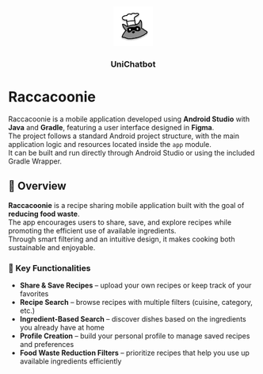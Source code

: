 <div align="center">
  <a href="https://github.com/dmalamati/Raccacoonie">
    <img src="app/src/main/res/drawable/logo_circle_icon.png" alt="Logo" width="80" height="80">
  </a>

  <h3 align="center">UniChatbot</h3>
</div>



# Raccacoonie

Raccacoonie is a mobile application developed using **Android Studio** with **Java** and **Gradle**, featuring a user interface designed in **Figma**.  
The project follows a standard Android project structure, with the main application logic and resources located inside the `app` module.  
It can be built and run directly through Android Studio or using the included Gradle Wrapper.

## 📌 Overview

**Raccacoonie** is a recipe sharing mobile application built with the goal of **reducing food waste**.  
The app encourages users to share, save, and explore recipes while promoting the efficient use of available ingredients.  
Through smart filtering and an intuitive design, it makes cooking both sustainable and enjoyable.

### 🍴 Key Functionalities
- **Share & Save Recipes** – upload your own recipes or keep track of your favorites  
- **Recipe Search** – browse recipes with multiple filters (cuisine, category, etc.)  
- **Ingredient-Based Search** – discover dishes based on the ingredients you already have at home  
- **Profile Creation** – build your personal profile to manage saved recipes and preferences  
- **Food Waste Reduction Filters** – prioritize recipes that help you use up available ingredients efficiently  
